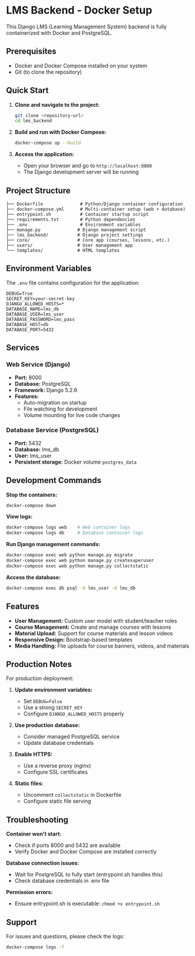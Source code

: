 # LMS Backend - Docker Setup

This Django LMS (Learning Management System) backend is fully containerized with Docker and PostgreSQL.

## Prerequisites

- Docker and Docker Compose installed on your system
- Git (to clone the repository)

## Quick Start

1. **Clone and navigate to the project:**
   ```bash
   git clone <repository-url>
   cd lms_backend
   ```

2. **Build and run with Docker Compose:**
   ```bash
   docker-compose up --build
   ```

3. **Access the application:**
   - Open your browser and go to `http://localhost:8000`
   - The Django development server will be running

## Project Structure

```
├── Dockerfile              # Python/Django container configuration
├── docker-compose.yml      # Multi-container setup (web + database)
├── entrypoint.sh           # Container startup script
├── requirements.txt        # Python dependencies
├── .env                    # Environment variables
├── manage.py              # Django management script
├── lms_backend/           # Django project settings
├── core/                  # Core app (courses, lessons, etc.)
├── users/                 # User management app
└── templates/             # HTML templates
```

## Environment Variables

The `.env` file contains configuration for the application:

```env
DEBUG=True
SECRET_KEY=your-secret-key
DJANGO_ALLOWED_HOSTS=*
DATABASE_NAME=lms_db
DATABASE_USER=lms_user
DATABASE_PASSWORD=lms_pass
DATABASE_HOST=db
DATABASE_PORT=5432
```

## Services

### Web Service (Django)
- **Port:** 8000
- **Database:** PostgreSQL
- **Framework:** Django 5.2.6
- **Features:** 
  - Auto-migration on startup
  - File watching for development
  - Volume mounting for live code changes

### Database Service (PostgreSQL)
- **Port:** 5432
- **Database:** lms_db
- **User:** lms_user
- **Persistent storage:** Docker volume `postgres_data`

## Development Commands

**Stop the containers:**
```bash
docker-compose down
```

**View logs:**
```bash
docker-compose logs web    # Web container logs
docker-compose logs db     # Database container logs
```

**Run Django management commands:**
```bash
docker-compose exec web python manage.py migrate
docker-compose exec web python manage.py createsuperuser
docker-compose exec web python manage.py collectstatic
```

**Access the database:**
```bash
docker-compose exec db psql -U lms_user -d lms_db
```

## Features

- **User Management:** Custom user model with student/teacher roles
- **Course Management:** Create and manage courses with lessons
- **Material Upload:** Support for course materials and lesson videos
- **Responsive Design:** Bootstrap-based templates
- **Media Handling:** File uploads for course banners, videos, and materials

## Production Notes

For production deployment:

1. **Update environment variables:**
   - Set `DEBUG=False`
   - Use a strong `SECRET_KEY`
   - Configure `DJANGO_ALLOWED_HOSTS` properly

2. **Use production database:**
   - Consider managed PostgreSQL service
   - Update database credentials

3. **Enable HTTPS:**
   - Use a reverse proxy (nginx)
   - Configure SSL certificates

4. **Static files:**
   - Uncomment `collectstatic` in Dockerfile
   - Configure static file serving

## Troubleshooting

**Container won't start:**
- Check if ports 8000 and 5432 are available
- Verify Docker and Docker Compose are installed correctly

**Database connection issues:**
- Wait for PostgreSQL to fully start (entrypoint.sh handles this)
- Check database credentials in .env file

**Permission errors:**
- Ensure entrypoint.sh is executable: `chmod +x entrypoint.sh`

## Support

For issues and questions, please check the logs:
```bash
docker-compose logs -f
```
